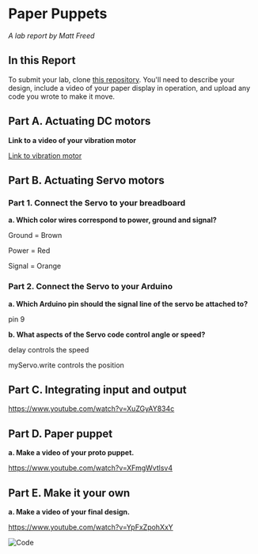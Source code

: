 # Paper Puppets

*A lab report by Matt Freed*

## In this Report

To submit your lab, clone [this repository](https://github.com/FAR-Lab/IDD-Fa18-Lab4). You'll need to describe your design, include a video of your paper display in operation, and upload any code you wrote to make it move.

## Part A. Actuating DC motors

**Link to a video of your vibration motor**

[Link to vibration motor](https://www.youtube.com/watch?v=Rb06Dnb1Krk)

## Part B. Actuating Servo motors

### Part 1. Connect the Servo to your breadboard

**a. Which color wires correspond to power, ground and signal?**

Ground = Brown

Power = Red

Signal = Orange

### Part 2. Connect the Servo to your Arduino

**a. Which Arduino pin should the signal line of the servo be attached to?**

pin 9

**b. What aspects of the Servo code control angle or speed?**

delay controls the speed

myServo.write controls the position

## Part C. Integrating input and output

https://www.youtube.com/watch?v=XuZGyAY834c

## Part D. Paper puppet

**a. Make a video of your proto puppet.**

https://www.youtube.com/watch?v=XFmgWvtlsv4

## Part E. Make it your own

**a. Make a video of your final design.**

https://www.youtube.com/watch?v=YpFxZpohXxY

![Code](/PuppetFight.ino)
 
